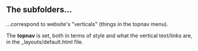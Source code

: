 
## The subfolders...
...correspond to website's "verticals" (things in the topnav menu).

The **topnav** is set, both in terms of style and what the vertical text/links are, in the _layouts/default.html file. 

